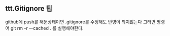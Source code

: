 ## ttt.Gitignore 팁

github에 push를 해둔상태이면
.gitignore를 수정해도 반영이 되지않는다 그러면
명령어
git rm -r --cached . 를 실행해야한다.
<!--stackedit_data:
eyJoaXN0b3J5IjpbLTIwODExNTA0ODBdfQ==
-->
